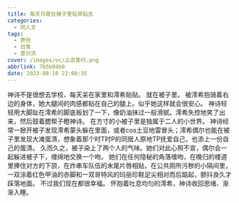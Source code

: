 ```yaml
---
title: 每天只是在被子里贴来贴去
categories:
  - 同人文
tags:
  - 原创
  - 日常
  - 意识流
cover: /images/oc/止血誓约.png
abbrlink: 7b5b84b0
date: 2023-08-18 22:08:35
---
```

神诗不是很想去学校，每天呆在家里和澪希贴贴。
就在被子里。
被澪希抱骑着右边的身体，她大腿间的肉感都贴在自己的腿上。似乎她这样就会很安心。
神诗轻轻用大脚趾在澪希的脚底板划了一下，像奶油抹过一般滑腻。澪希失控地笑了出来，然后鼓着腮帮子瞪神诗。
在方寸的小被子里是独属于二人的小世界。
神诗经常一掀开被子发现澪希蒙头躲在里面，或者cos土豆地雷冒头；澪希偶尔也能在被子里发现大滩蛋清，想象着那个时T时P的同居人原地TP抚爱自己，也添上一份自己的蛋清。
久而久之，被子染上了两个人的气味。她们对此心照不宣，偶尔会一起躲进被子下，缠绵地交换一个吻。
她们在任何隐秘的角落缠吻，在晚归的楼道里捧住对方的下颔，在炸串车队伍的末尾片唇相贴，在公共厕所污秽的小隔间里，一双涂着红色甲油的赤脚和一双哥特风的玛丽珍鞋足尖相对而后踮起，颤抖良久才踩落地面。
不过我们现在都很幸福。
怀抱着吐息均匀的澪希，神诗收回思绪、渐渐入睡。 
